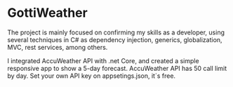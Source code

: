 # GottiWeather

The project is mainly focused on confirming my skills as a developer, using several techniques in C# as dependency injection, generics, globalization, MVC, rest services, among others.  

I integrated AccuWeather API with .net Core, and created a simple responsive app to show a 5-day forecast. AccuWeather API has 50 call limit by day. Set your own API key on appsetings.json, it´s free.
